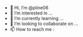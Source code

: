 - 👋 Hi, I’m @pline06
- 👀 I’m interested in ...
- 🌱 I’m currently learning ...
- 💞️ I’m looking to collaborate on ...
- 📫 How to reach me : 

<!---
pline06/pline06 is a ✨ special ✨ repository because its `README.md` (this file) appears on your GitHub profile.
You can click the Preview link to take a look at your changes.
--->
